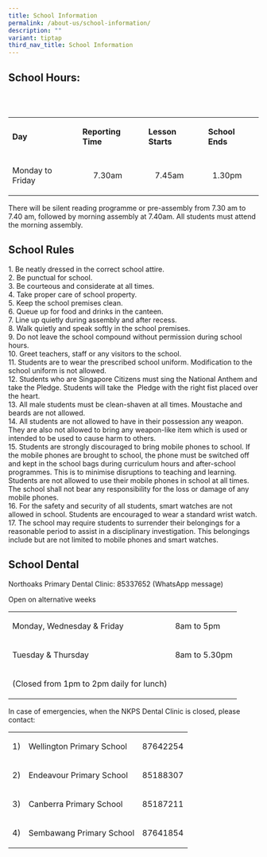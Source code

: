 ```yaml
---
title: School Information
permalink: /about-us/school-information/
description: ""
variant: tiptap
third_nav_title: School Information
---
```

<h2>School Hours:</h2>
<p>
<br>
<br>
</p>
<table style="minWidth: 100px">
<colgroup>
<col>
<col>
<col>
<col>
</colgroup>
<tbody>
<tr>
<td rowspan="1" colspan="1">
<p><strong>Day</strong>
</p>
</td>
<td rowspan="1" colspan="1">
<p><strong>Reporting Time</strong>
</p>
</td>
<td rowspan="1" colspan="1">
<p><strong>Lesson Starts</strong>
</p>
</td>
<td rowspan="1" colspan="1">
<p><strong>School Ends</strong>
</p>
</td>
</tr>
<tr>
<td rowspan="1" colspan="1">
<p>Monday to Friday</p>
</td>
<td rowspan="1" colspan="1">
<p>&nbsp; &nbsp; &nbsp;7.30am</p>
</td>
<td rowspan="1" colspan="1">
<p>&nbsp; &nbsp;7.45am</p>
</td>
<td rowspan="1" colspan="1">
<p>&nbsp; 1.30pm</p>
</td>
</tr>
</tbody>
</table>
<p>There will be silent reading programme or pre-assembly from 7.30 am to
7.40 am, followed by morning assembly at 7.40am. All students must attend
the morning assembly.</p>
<h2>School Rules</h2>
<p>1. Be neatly dressed in the correct school attire.
<br>2. Be punctual for school.
<br>3. Be courteous and considerate at all times.
<br>4. Take proper care of school property.
<br>5. Keep the school premises clean.
<br>6. Queue up for food and drinks in the canteen.
<br>7. Line up quietly during assembly and after recess.
<br>8. Walk quietly and speak softly in the school premises.
<br>9. Do not leave the school compound without permission during school hours.
<br>10. Greet teachers, staff or any visitors to the school.
<br>11. Students are to wear the prescribed school uniform. Modification to
the school uniform is not allowed.
<br>12. Students who are Singapore Citizens must sing the National Anthem
and take the Pledge. Students will take the&nbsp; Pledge with the right
fist placed over the heart.
<br>13. All male students must be clean-shaven at all times. Moustache and
beards are not allowed.
<br>14. All students are not allowed to have in their possession any weapon.
They are also not allowed to bring any weapon-like item which is used or
intended to be used to cause harm to others.
<br>15. Students are strongly discouraged to bring mobile phones to school.
If the mobile phones are brought to school, the phone must be switched
off and kept in the school bags during curriculum hours and after-school
programmes. This is to minimise disruptions to teaching and learning. Students
are not allowed to use their mobile phones in school at all times. The
school shall not bear any responsibility for the loss or damage of any
mobile phones.
<br>16. For the safety and security of all students, smart watches are not
allowed in school. Students are encouraged to wear a standard wrist watch.
<br>17. The school may require students to surrender their belongings for
a reasonable period to assist in a disciplinary investigation. This belongings
include but are not limited to mobile phones and smart watches.</p>
<h2>School Dental</h2>
<p>Northoaks Primary Dental Clinic: 85337652 (WhatsApp message)</p>
<p>Open on alternative weeks</p>
<table style="minWidth: 50px">
<colgroup>
<col>
<col>
</colgroup>
<tbody>
<tr>
<td rowspan="1" colspan="1">
<p>Monday, Wednesday &amp; Friday</p>
</td>
<td rowspan="1" colspan="1">
<p>8am to 5pm
<br>
</p>
</td>
</tr>
<tr>
<td rowspan="1" colspan="1">
<p>Tuesday &amp; Thursday</p>
</td>
<td rowspan="1" colspan="1">
<p>8am to 5.30pm
<br>
</p>
</td>
</tr>
<tr>
<td rowspan="1" colspan="1">
<p>(Closed from 1pm to 2pm daily for lunch)</p>
</td>
<td rowspan="1" colspan="1">
<p></p>
</td>
</tr>
</tbody>
</table>
<p>In case of emergencies, when the NKPS Dental Clinic is closed, please
contact:</p>
<table style="minWidth: 75px">
<colgroup>
<col>
<col>
<col>
</colgroup>
<tbody>
<tr>
<td rowspan="1" colspan="1">
<p>1)</p>
</td>
<td rowspan="1" colspan="1">
<p>Wellington Primary School</p>
</td>
<td rowspan="1" colspan="1">
<p>87642254</p>
</td>
</tr>
<tr>
<td rowspan="1" colspan="1">
<p>2)</p>
</td>
<td rowspan="1" colspan="1">
<p>Endeavour Primary School</p>
</td>
<td rowspan="1" colspan="1">
<p>85188307</p>
</td>
</tr>
<tr>
<td rowspan="1" colspan="1">
<p>3)</p>
</td>
<td rowspan="1" colspan="1">
<p>Canberra Primary School</p>
</td>
<td rowspan="1" colspan="1">
<p>85187211</p>
</td>
</tr>
<tr>
<td rowspan="1" colspan="1">
<p>4)</p>
</td>
<td rowspan="1" colspan="1">
<p>Sembawang Primary School</p>
</td>
<td rowspan="1" colspan="1">
<p>87641854</p>
</td>
</tr>
</tbody>
</table>
<p></p>